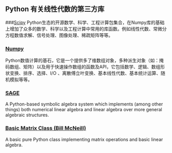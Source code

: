 ## Python 有关线性代数的第三方库

###<a href="https://www.scipy.org/" target="_blank">Scipy</a>
Python生态的开源数学、科学、工程计算包集合，在Numpy库的基础上增加了众多的数学、科学以及工程计算中常用的库函数。例如线性代数、常微分方程数值求解、信号处理、图像处理、稀疏矩阵等等。

### <a href="http://www.numpy.org/" target="_blank">Numpy</a>
Python数值计算的基石，它是一个提供多了维数组对象，多种派生对象（如：掩码数组、矩阵）以及用于快速操作数组的函数及API，它包括数学、逻辑、数组形状变换、排序、选择、I/O 、离散傅立叶变换、基本线性代数、基本统计运算、随机模拟等等。

### <a href="http://www.sagemath.org/" target="_blank">SAGE</a>
A Python-based symbolic algebra system which implements (among other things) both numerical linear algebra and linear algebra over more general algebraic structures. 

### <a href="http://code.activestate.com/recipes/189971-basic-linear-algebra-matrix/" target="_blank">Basic Matrix Class (Bill McNeill)</a>
A basic pure Python class implementing matrix operations and basic linear algebra. 





